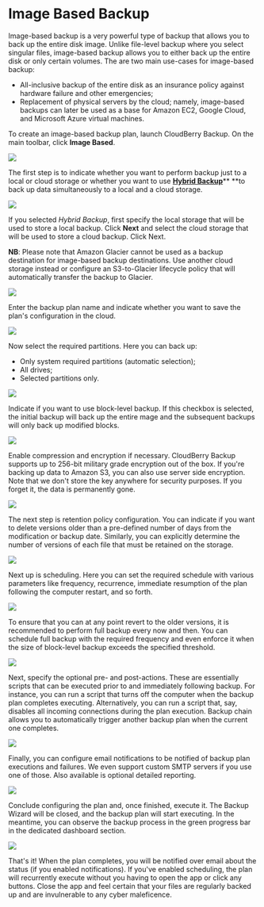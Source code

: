 # Image Based Backup

Image-based backup is a very powerful type of backup that allows you to back up the entire disk image. Unlike file-level backup where you select singular files, image-based backup allows you to either back up the entire disk or only certain volumes. The are two main use-cases for image-based backup:

* All-inclusive backup of the entire disk as an insurance policy against hardware failure and other emergencies;
* Replacement of physical servers by the cloud; namely, image-based backups can later be used as a base for Amazon EC2, Google Cloud, and Microsoft Azure virtual machines.

To create an image-based backup plan, launch CloudBerry Backup. On the main toolbar, click **Image Based**.

![](../../../.gitbook/assets/image1.PNG)

The first step is to indicate whether you want to perform backup just to a local or cloud storage or whether you want to use [**Hybrid Backup**](hybrid-backup.md)** **to back up data simultaneously to a local and a cloud storage.

![](../../../.gitbook/assets/image2.PNG)

If you selected _Hybrid Backup_, first specify the local storage that will be used to store a local backup. Click **Next** and select the cloud storage that will be used to store a cloud backup. Click Next.

**NB**: Please note that Amazon Glacier cannot be used as a backup destination  for image-based backup destinations. Use another cloud storage instead or configure an S3-to-Glacier lifecycle policy that will automatically transfer the backup to Glacier.

![](../../../.gitbook/assets/image3.PNG)

Enter the backup plan name and indicate whether you want to save the plan's configuration in the cloud.

![](../../../.gitbook/assets/image4.PNG)

Now select the required partitions. Here you can back up:

* Only system required partitions \(automatic selection\);
* All drives;
* Selected partitions only. 

![](../../../.gitbook/assets/image5.PNG)

Indicate if you want to use block-level backup. If this checkbox is selected, the initial backup will back up the entire mage and the subsequent backups will only back up modified blocks.

![](../../../.gitbook/assets/image6.PNG)

Enable compression and encryption if necessary. CloudBerry Backup supports up to 256-bit military grade encryption out of the box. If you're backing up data to Amazon S3, you can also use server side encryption. Note that we don't store the key anywhere for security purposes. If you forget it, the data is permanently gone.

![](../../../.gitbook/assets/image7.PNG)

The next step is retention policy configuration. You can indicate if you want to delete versions older than a pre-defined number of days from the modification or backup date. Similarly, you can explicitly determine the number of versions of each file that must be retained on the storage.

![](../../../.gitbook/assets/image8.PNG)

Next up is scheduling. Here you can set the required schedule with various parameters like frequency, recurrence, immediate resumption of the plan following the computer restart, and so forth.

![](../../../.gitbook/assets/image9.PNG)

To ensure that you can at any point revert to the older versions, it is recommended to perform full backup every now and then. You can schedule full backup with the required frequency and even enforce it when the size of block-level backup exceeds the specified threshold.

![](../../../.gitbook/assets/image10.PNG)

Next, specify the optional pre- and post-actions. These are essentially scripts that can be executed prior to and immediately following backup. For instance, you can run a script that turns off the computer when the backup plan completes executing. Alternatively, you can run a script that, say, disables all incoming connections during the plan execution. Backup chain allows you to automatically trigger another backup plan when the current one completes.

![](../../../.gitbook/assets/image11.PNG)

Finally, you can configure email notifications to be notified of backup plan executions and failures. We even support custom SMTP servers if you use one of those. Also available is optional detailed reporting.

![](../../../.gitbook/assets/image12.png)

Conclude configuring the plan and, once finished, execute it. The Backup Wizard will be closed, and the backup plan will start executing. In the meantime, you can observe the backup process in the green progress bar in the dedicated dashboard section.

![](../../../.gitbook/assets/image13.PNG)

That's it! When the plan completes, you will be notified over email about the status \(if you enabled notifications\). If you've enabled scheduling, the plan will recurrently execute without you having to open the app or click any buttons. Close the app and feel certain that your files are regularly backed up and are invulnerable to any cyber maleficence.

